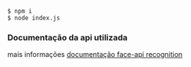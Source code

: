 ```
$ npm i
$ node index.js
```

### Documentação da api utilizada

mais informações [documentação face-api recognition](https://github.com/justadudewhohacks/face-api.js/#face-recognition-by-matching-descriptors) 
